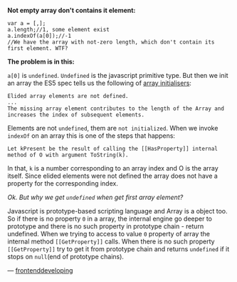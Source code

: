 **Not empty array don't contains it element:**
```
var a = [,];
a.length;//1, some element exist
a.indexOf(a[0]);//-1
//We have the array with not-zero length, which don't contain its first element. WTF?
```

**The problem is in this:**

`a[0]` is `undefined`. `Undefined` is the javascript primitive type. But then we init an array 
the ES5 spec tells us the following of [array initialisers](http://es5.github.io/#x11.1.4):

```
Elided array elements are not defined.
...
The missing array element contributes to the length of the Array and increases the index of subsequent elements.
```

Elements are not `undefined`, them are `not initialized`.
When we invoke `indexOf` on an array this is one of the steps that happens:
```
Let kPresent be the result of calling the [[HasProperty]] internal method of O with argument ToString(k).
```

In that, `k` is a number corresponding to an array index and O is the array itself. 
Since elided elements were not defined the array does not have a property for the corresponding index.

*Ok. But why we get `undefined` when get first array element?*

Javascript is prototype-based scripting language and Array is a object too.
So if there is no property `0` in a array, the internal engine go deeper to prototype 
and there is no such property in prototype chain - return undefined.
When we trying to access to value `0` property of array the internal method `[[GetProperty]]` calls.
When there is no such property `[[GetProperty]]` try to get it from prototype chain 
and returns `undefined` if it stops on `null`(end of prototype chains).


— [frontenddeveloping](https://github.com/frontenddeveloping)
